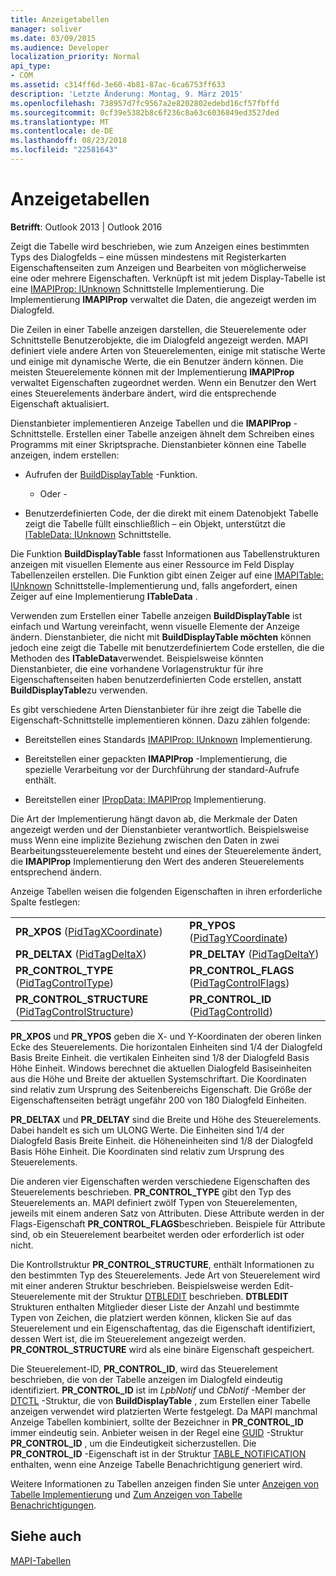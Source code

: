 ```yaml
---
title: Anzeigetabellen
manager: soliver
ms.date: 03/09/2015
ms.audience: Developer
localization_priority: Normal
api_type:
- COM
ms.assetid: c314ff6d-3e60-4b81-87ac-6ca6753ff633
description: 'Letzte Änderung: Montag, 9. März 2015'
ms.openlocfilehash: 738957d7fc9567a2e8202802edebd16cf57fbffd
ms.sourcegitcommit: 0cf39e5382b8c6f236c8a63c6036849ed3527ded
ms.translationtype: MT
ms.contentlocale: de-DE
ms.lasthandoff: 08/23/2018
ms.locfileid: "22581643"
---
```

# <a name="display-tables"></a>Anzeigetabellen

  
  
**Betrifft**: Outlook 2013 | Outlook 2016 
  
Zeigt die Tabelle wird beschrieben, wie zum Anzeigen eines bestimmten Typs des Dialogfelds – eine müssen mindestens mit Registerkarten Eigenschaftenseiten zum Anzeigen und Bearbeiten von möglicherweise eine oder mehrere Eigenschaften. Verknüpft ist mit jedem Display-Tabelle ist eine [IMAPIProp: IUnknown](imapipropiunknown.md) Schnittstelle Implementierung. Die Implementierung **IMAPIProp** verwaltet die Daten, die angezeigt werden im Dialogfeld. 
  
Die Zeilen in einer Tabelle anzeigen darstellen, die Steuerelemente oder Schnittstelle Benutzerobjekte, die im Dialogfeld angezeigt werden. MAPI definiert viele andere Arten von Steuerelementen, einige mit statische Werte und einige mit dynamische Werte, die ein Benutzer ändern können. Die meisten Steuerelemente können mit der Implementierung **IMAPIProp** verwaltet Eigenschaften zugeordnet werden. Wenn ein Benutzer den Wert eines Steuerelements änderbare ändert, wird die entsprechende Eigenschaft aktualisiert. 
  
Dienstanbieter implementieren Anzeige Tabellen und die **IMAPIProp** -Schnittstelle. Erstellen einer Tabelle anzeigen ähnelt dem Schreiben eines Programms mit einer Skriptsprache. Dienstanbieter können eine Tabelle anzeigen, indem erstellen: 
  
- Aufrufen der [BuildDisplayTable](builddisplaytable.md) -Funktion. 
    
    - Oder -
    
- Benutzerdefinierten Code, der die direkt mit einem Datenobjekt Tabelle zeigt die Tabelle füllt einschließlich – ein Objekt, unterstützt die [ITableData: IUnknown](itabledataiunknown.md) Schnittstelle. 
    
Die Funktion **BuildDisplayTable** fasst Informationen aus Tabellenstrukturen anzeigen mit visuellen Elemente aus einer Ressource im Feld Display Tabellenzeilen erstellen. Die Funktion gibt einen Zeiger auf eine [IMAPITable: IUnknown](imapitableiunknown.md) Schnittstelle-Implementierung und, falls angefordert, einen Zeiger auf eine Implementierung **ITableData** . 
  
Verwenden zum Erstellen einer Tabelle anzeigen **BuildDisplayTable** ist einfach und Wartung vereinfacht, wenn visuelle Elemente der Anzeige ändern. Dienstanbieter, die nicht mit **BuildDisplayTable möchten** können jedoch eine zeigt die Tabelle mit benutzerdefiniertem Code erstellen, die die Methoden des **ITableData**verwendet. Beispielsweise könnten Dienstanbieter, die eine vorhandene Vorlagenstruktur für ihre Eigenschaftenseiten haben benutzerdefinierten Code erstellen, anstatt **BuildDisplayTable**zu verwenden.
  
Es gibt verschiedene Arten Dienstanbieter für ihre zeigt die Tabelle die Eigenschaft-Schnittstelle implementieren können. Dazu zählen folgende:
  
- Bereitstellen eines Standards [IMAPIProp: IUnknown](imapipropiunknown.md) Implementierung. 
    
- Bereitstellen einer gepackten **IMAPIProp** -Implementierung, die spezielle Verarbeitung vor der Durchführung der standard-Aufrufe enthält. 
    
- Bereitstellen einer [IPropData: IMAPIProp](ipropdataimapiprop.md) Implementierung. 
    
Die Art der Implementierung hängt davon ab, die Merkmale der Daten angezeigt werden und der Dienstanbieter verantwortlich. Beispielsweise muss Wenn eine implizite Beziehung zwischen den Daten in zwei Bearbeitungssteuerelemente besteht und eines der Steuerelemente ändert, die **IMAPIProp** Implementierung den Wert des anderen Steuerelements entsprechend ändern. 
  
Anzeige Tabellen weisen die folgenden Eigenschaften in ihren erforderliche Spalte festlegen:
  
|||
|:-----|:-----|
|**PR_XPOS** ([PidTagXCoordinate](pidtagxcoordinate-canonical-property.md))  <br/> |**PR_YPOS** ([PidTagYCoordinate](pidtagycoordinate-canonical-property.md))  <br/> |
|**PR_DELTAX** ([PidTagDeltaX](pidtagdeltax-canonical-property.md))  <br/> |**PR_DELTAY** ([PidTagDeltaY](pidtagdeltay-canonical-property.md))  <br/> |
|**PR_CONTROL_TYPE** ([PidTagControlType](pidtagcontroltype-canonical-property.md))  <br/> |**PR_CONTROL_FLAGS** ([PidTagControlFlags](pidtagcontrolflags-canonical-property.md))  <br/> |
|**PR_CONTROL_STRUCTURE** ([PidTagControlStructure](pidtagcontrolstructure-canonical-property.md))  <br/> |**PR_CONTROL_ID** ([PidTagControlId](pidtagcontrolid-canonical-property.md))  <br/> |
   
 **PR_XPOS** und **PR_YPOS** geben die X- und Y-Koordinaten der oberen linken Ecke des Steuerelements. Die horizontalen Einheiten sind 1/4 der Dialogfeld Basis Breite Einheit. die vertikalen Einheiten sind 1/8 der Dialogfeld Basis Höhe Einheit. Windows berechnet die aktuellen Dialogfeld Basiseinheiten aus die Höhe und Breite der aktuellen Systemschriftart. Die Koordinaten sind relativ zum Ursprung des Seitenbereichs Eigenschaft. Die Größe der Eigenschaftenseiten beträgt ungefähr 200 von 180 Dialogfeld Einheiten. 
  
 **PR_DELTAX** und **PR_DELTAY** sind die Breite und Höhe des Steuerelements. Dabei handelt es sich um ULONG Werte. Die Einheiten sind 1/4 der Dialogfeld Basis Breite Einheit. die Höheneinheiten sind 1/8 der Dialogfeld Basis Höhe Einheit. Die Koordinaten sind relativ zum Ursprung des Steuerelements. 
  
Die anderen vier Eigenschaften werden verschiedene Eigenschaften des Steuerelements beschrieben. **PR_CONTROL_TYPE** gibt den Typ des Steuerelements an. MAPI definiert zwölf Typen von Steuerelementen, jeweils mit einem anderen Satz von Attributen. Diese Attribute werden in der Flags-Eigenschaft **PR_CONTROL_FLAGS**beschrieben. Beispiele für Attribute sind, ob ein Steuerelement bearbeitet werden oder erforderlich ist oder nicht. 
  
Die Kontrollstruktur **PR_CONTROL_STRUCTURE**, enthält Informationen zu den bestimmten Typ des Steuerelements. Jede Art von Steuerelement wird mit einer anderen Struktur beschrieben. Beispielsweise werden Edit-Steuerelemente mit der Struktur [DTBLEDIT](dtbledit.md) beschrieben. **DTBLEDIT** Strukturen enthalten Mitglieder dieser Liste der Anzahl und bestimmte Typen von Zeichen, die platziert werden können, klicken Sie auf das Steuerelement und ein Eigenschaftentag, das die Eigenschaft identifiziert, dessen Wert ist, die im Steuerelement angezeigt werden. **PR_CONTROL_STRUCTURE** wird als eine binäre Eigenschaft gespeichert. 
  
Die Steuerelement-ID, **PR_CONTROL_ID**, wird das Steuerelement beschrieben, die von der Tabelle anzeigen im Dialogfeld eindeutig identifiziert. **PR_CONTROL_ID** ist im *LpbNotif* und *CbNotif* -Member der [DTCTL](dtctl.md) -Struktur, die von **BuildDisplayTable** , zum Erstellen einer Tabelle anzeigen verwendet wird platzierten Werte festgelegt. Da MAPI manchmal Anzeige Tabellen kombiniert, sollte der Bezeichner in **PR_CONTROL_ID** immer eindeutig sein. Anbieter weisen in der Regel eine [GUID](guid.md) -Struktur **PR_CONTROL_ID** , um die Eindeutigkeit sicherzustellen. Die **PR_CONTROL_ID** -Eigenschaft ist in der Struktur [TABLE_NOTIFICATION](table_notification.md) enthalten, wenn eine Anzeige Tabelle Benachrichtigung generiert wird. 
  
Weitere Informationen zu Tabellen anzeigen finden Sie unter [Anzeigen von Tabelle Implementierung](display-table-implementation.md) und [Zum Anzeigen von Tabelle Benachrichtigungen](about-display-table-notifications.md). 
  
## <a name="see-also"></a>Siehe auch



[MAPI-Tabellen](mapi-tables.md)

